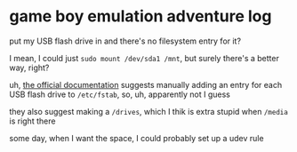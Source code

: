 # game boy emulation adventure log

put my USB flash drive in and there's no filesystem entry for it?

I mean, I could just `sudo mount /dev/sda1 /mnt`, but surely there's a better way, right?

uh, [the official documentation](http://chip.jfpossibilities.com/docs/chip.html#usb-storage-devices) suggests manually adding an entry for each USB flash drive to `/etc/fstab`, so, uh, apparently not I guess

they also suggest making a `/drives`, which I thik is extra stupid when `/media` is right there

some day, when I want the space, I could probably set up a udev rule
